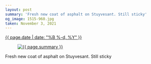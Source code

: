 ```yaml
---
layout: post
summary: 'Fresh new coat of asphalt on Stuyvesant. Still sticky'
og_image: 1515-960.jpg
taken: November 3, 2021
---
```


<div class="post">
 <time>
  <a href="/1515">
   {{ page.date | date: "%B %-d, %Y" }}
  </a>
 </time>
 <a href="/1515">
  <figure data-taken="11/3/2021">
   <img alt="{{ page.summary }}" sizes="(min-width: 700px) 50vw, calc(100vw - 2rem)" src="{{ site.assets_url }}/1515-480.jpg" srcset="{{ site.assets_url }}/1515-240.jpg 240w, {{ site.assets_url }}/1515-480.jpg 480w, {{ site.assets_url }}/1515-720.jpg 720w, {{ site.assets_url }}/1515-960.jpg 960w"/>
  </figure>
 </a>
 <span>
  Fresh new coat of asphalt on Stuyvesant. Still sticky
 </span>
</div>
